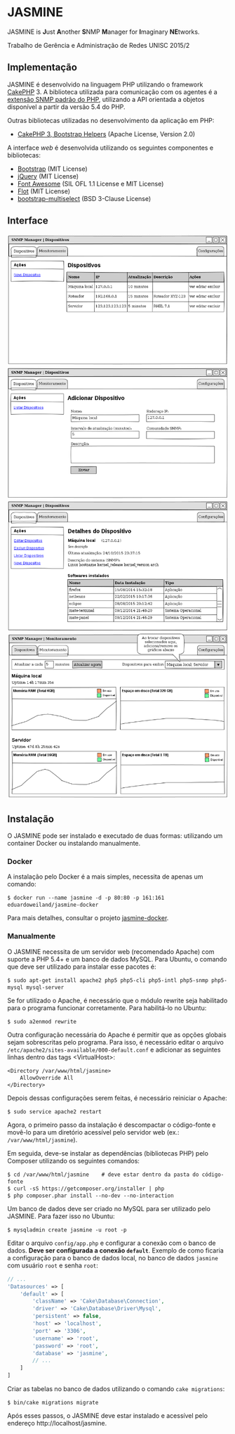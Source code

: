 # JASMINE

JASMINE is **J**ust **A**nother **S**NMP **M**anager for **I**maginary **NE**tworks.

Trabalho de Gerência e Administração de Redes UNISC 2015/2

## Implementação

JASMINE é desenvolvido na linguagem PHP utilizando o framework [CakePHP][] 3. A biblioteca utilizada para comunicação com os agentes é a [extensão SNMP padrão do PHP][PHP-SNMP], utilizando a API orientada a objetos disponível a partir da versão 5.4 do PHP.

Outras bibliotecas utilizadas no desenvolvimento da aplicação em PHP:

* [CakePHP 3, Bootstrap Helpers][] (Apache License, Version 2.0)

A interface _web_ é desenvolvida utilizando os seguintes componentes e bibliotecas:

* [Bootstrap][] (MIT License)
* [jQuery][] (MIT License)
* [Font Awesome][] (SIL OFL 1.1 License e MIT License)
* [Flot][] (MIT License)
* [bootstrap-multiselect][] (BSD 3-Clause License)

## Interface

![Lista de dispositivos](design/Dispositivos_Lista.png)
![Cadastro de novo dispositivo](design/Dispositivos_Novo.png)
![Detalhes de um dispositivo](design/Dispositivos_Detalhes.png)
![Tela de monitoramento](design/Monitoramento.png)

## Instalação

O JASMINE pode ser instalado e executado de duas formas: utilizando um container Docker ou instalando manualmente.

### Docker

A instalação pelo Docker é a mais simples, necessita de apenas um comando:

    $ docker run --name jasmine -d -p 80:80 -p 161:161 eduardoweiland/jasmine-docker

Para mais detalhes, consultar o projeto [jasmine-docker][].

### Manualmente

O JASMINE necessita de um servidor web (recomendado Apache) com suporte a PHP 5.4+ e um banco de dados MySQL. Para Ubuntu, o comando que deve ser utilizado para instalar esse pacotes é:

    $ sudo apt-get install apache2 php5 php5-cli php5-intl php5-snmp php5-mysql mysql-server

Se for utilizado o Apache, é necessário que o módulo rewrite seja habilitado para o programa funcionar corretamente. Para habilitá-lo no Ubuntu:

    $ sudo a2enmod rewrite

Outra configuração necessária do Apache é permitir que as opções globais sejam sobrescritas pelo programa. Para isso, é necessário editar o arquivo `/etc/apache2/sites-available/000-default.conf` e adicionar as seguintes linhas dentro das tags \<VirtualHost\>:

    <Directory /var/www/html/jasmine>
        AllowOverride All
    </Directory>

Depois dessas configurações serem feitas, é necessário reiniciar o Apache:

    $ sudo service apache2 restart

Agora, o primeiro passo da instalação é descompactar o código-fonte e movê-lo para um diretório acessível pelo servidor web (ex.: `/var/www/html/jasmine`).

Em seguida, deve-se instalar as dependências (bibliotecas PHP) pelo Composer utilizando os seguintes comandos:

    $ cd /var/www/html/jasmine    # deve estar dentro da pasta do código-fonte
    $ curl -sS https://getcomposer.org/installer | php
    $ php composer.phar install --no-dev --no-interaction

Um banco de dados deve ser criado no MySQL para ser utilizado pelo JASMINE. Para fazer isso no Ubuntu:

    $ mysqladmin create jasmine -u root -p

Editar o arquivo `config/app.php` e configurar a conexão com o banco de dados. **Deve ser configurada a conexão `default`**. Exemplo de como ficaria a configuração para o banco de dados local, no banco de dados `jasmine` com usuário `root` e senha `root`:

```php
// ...
'Datasources' => [
    'default' => [
        'className' => 'Cake\Database\Connection',
        'driver' => 'Cake\Database\Driver\Mysql',
        'persistent' => false,
        'host' => 'localhost',
        'port' => '3306',
        'username' => 'root',
        'password' => 'root',
        'database' => 'jasmine',
        // ...
    ]
]
```

Criar as tabelas no banco de dados utilizando o comando `cake migrations`:

    $ bin/cake migrations migrate

Após esses passos, o JASMINE deve estar instalado e acessível pelo endereço http://localhost/jasmine.

[CakePHP]: http://cakephp.org "The rapid development PHP framework"
[PHP-SNMP]: http://php.net/manual/en/book.snmp.php "PHP SNMP Documentation"
[Bootstrap]: http://getbootstrap.com "Bootstrap Front-End Framework"
[jQuery]: http://jquery.com/ "jQuery"
[Font Awesome]: http://fontawesome.io "Font Awesome The iconic font and CSS toolkit"
[Flot]: http://www.flotcharts.org "Flot: Attractive JavaScript plotting for jQuery"
[bootstrap-multiselect]: https://github.com/davidstutz/bootstrap-multiselect "Bootstrap Multiselect"
[CakePHP 3, Bootstrap Helpers]: https://holt59.github.io/cakephp3-bootstrap-helpers/ "CakePHP 3.x helpers for the Bootstrap 3"
[jasmine-docker]: https://github.com/eduardoweiland/jasmine-docker "JASMINE Docker Container"
